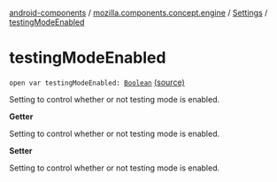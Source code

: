 [android-components](../../index.md) / [mozilla.components.concept.engine](../index.md) / [Settings](index.md) / [testingModeEnabled](./testing-mode-enabled.md)

# testingModeEnabled

`open var testingModeEnabled: `[`Boolean`](https://kotlinlang.org/api/latest/jvm/stdlib/kotlin/-boolean/index.html) [(source)](https://github.com/mozilla-mobile/android-components/blob/master/components/concept/engine/src/main/java/mozilla/components/concept/engine/Settings.kt#L145)

Setting to control whether or not testing mode is enabled.

**Getter**

Setting to control whether or not testing mode is enabled.

**Setter**

Setting to control whether or not testing mode is enabled.


